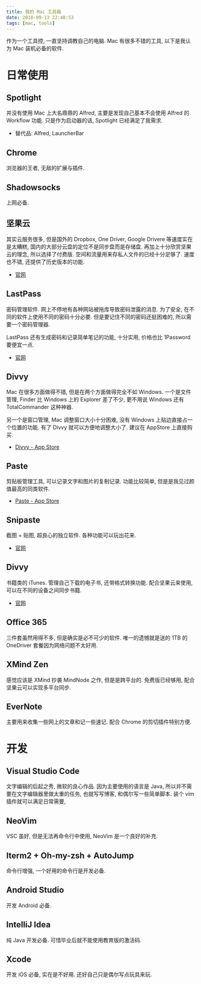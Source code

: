 ```yaml
---
title: 我的 Mac 工具箱
date: 2018-09-13 22:48:53
tags: [mac, tools]
---
```


作为一个工具控, 一直坚持调教自己的电脑. Mac 有很多不错的工具, 以下是我认为 Mac 装机必备的软件.

# 日常使用

## Spotlight
并没有使用 Mac 上大名鼎鼎的 Alfred, 主要是发现自己基本不会使用 Alfred 的 Workflow 功能. 
只是作为启动器的话, Spotlight 已经满足了我需求.

- 替代品: Alfred, LauncherBar

## Chrome
浏览器的王者, 无敌的扩展与插件.

## Shadowsocks
上网必备.

## 坚果云
其实云服务很多, 但是国外的 Dropbox, One Driver, Google Drivere 等速度实在是太糟糕, 
国内的大部分云盘的定位不是同步盘而是存储盘. 再加上十分欣赏坚果云的理念, 所以选择了付费版. 
空间和流量用来存私人文件的已经十分足够了. 速度也不错, 还提供了历史版本的功能. 

- [官网](https://www.jianguoyun.com/)

## LastPass
密码管理软件. 网上不停地有各种网站被拖库导致密码泄露的消息. 为了安全, 在不同的软件上使用不同的密码十分必要. 
但是要记住不同的密码还挺困难的, 所以需要一个密码管理器.

LastPass 还有生成密码和记录简单笔记的功能, 十分实用, 价格也比 1Password 要便宜一点.

- [官网](https://www.lastpass.com)

## Divvy
Mac 在很多方面做得不错, 但是在两个方面做得完全不如 Windows. 一个是文件管理, Finder 比 Windows
上的 Explorer 差了不少, 更不用说 Windows 还有 TotalCommander 这种神器.

另一个是窗口管理, Mac 调整窗口大小十分困难, 没有 Windows 上贴边直接占一个位置的功能. 有了 Divvy
就可以方便地调整大小了. 建议在 AppStore 上直接购买.

- [Divvy - App Store](https://itunes.apple.com/cn/app/divvy-window-manager/id413857545?l=en&mt=12)

## Paste
剪贴板管理工具, 可以记录文字和图片的复制记录. 功能比较简单, 但是是我见过颜值最高的同类软件.

- [Paste - App Store](https://itunes.apple.com/cn/app/paste-2/id967805235?l=en&mt=12)

## Snipaste
截图 + 贴图, 超良心的独立软件. 各种功能可以玩出花来.

- [官网](https://zh.snipaste.com/)

## Divvy
书籍类的 iTunes. 管理自己下载的电子书, 还带格式转换功能. 配合坚果云来使用, 可以在不同的设备之间同步书籍.

- [官网](https://calibre-ebook.com/)

## Office 365
三件套虽然用得不多, 但是确实是必不可少的软件. 唯一的遗憾就是送的 1TB 的 OneDriver 套餐因为网络问题不太好用.

## XMind Zen
感觉应该是 XMind 抄袭 MindNode 之作, 但是是跨平台的. 免费版已经够用, 配合坚果云可以实现多平台同步.

## EverNote
主要用来收集一些网上的文章和记一些速记. 配合 Chrome 的剪切插件特别方便.

# 开发

## Visual Studio Code
文字编辑的后起之秀, 微软的良心作品. 因为主要使用的语言是 Java, 所以并不需要在文字编辑器里做太重的任务,
也就写写博客, 和偶尔写一些简单脚本. 装个 vim 插件就可以满足日常需要,

## NeoVim
VSC 虽好, 但是无法再命令行中使用, NeoVim 是一个良好的补充.

## Iterm2 + Oh-my-zsh + AutoJump
命令行增强, 一个好用的命令行是开发必备.

## Android Studio
开发 Android 必备.

## IntelliJ Idea
纯 Java 开发必备. 可惜毕业后就不能使用教育版的激活码.

## Xcode
开发 iOS 必备, 实在是不好用. 还好自己只是偶尔写点玩具来玩.

